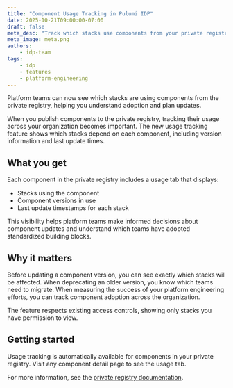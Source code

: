 ```yaml
---
title: "Component Usage Tracking in Pulumi IDP"
date: 2025-10-21T09:00:00-07:00
draft: false
meta_desc: "Track which stacks use components from your private registry to understand adoption and manage updates."
meta_image: meta.png
authors:
    - idp-team
tags:
    - idp
    - features
    - platform-engineering
---
```


Platform teams can now see which stacks are using components from the private registry, helping you understand adoption and plan updates.
<!--more-->

When you publish components to the private registry, tracking their usage across your organization becomes important. The new usage tracking feature shows which stacks depend on each component, including version information and last update times.

## What you get

Each component in the private registry includes a usage tab that displays:

- Stacks using the component
- Component versions in use
- Last update timestamps for each stack

This visibility helps platform teams make informed decisions about component updates and understand which teams have adopted standardized building blocks.

## Why it matters

Before updating a component version, you can see exactly which stacks will be affected. When deprecating an older version, you know which teams need to migrate. When measuring the success of your platform engineering efforts, you can track component adoption across the organization.

The feature respects existing access controls, showing only stacks you have permission to view.

## Getting started

Usage tracking is automatically available for components in your private registry. Visit any component detail page to see the usage tab.

For more information, see the [private registry documentation](/docs/idp/get-started/private-registry/).
